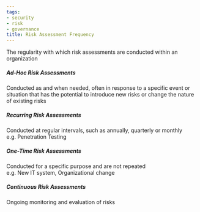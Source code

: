 ```yaml
---
tags:
- security
- risk
- governance
title: Risk Assessment Frequency
---
```


The regularity with which risk assessments are conducted within an organization

##### Ad-Hoc Risk Assessments
Conducted as and when needed, often in response to a specific event or situation that has the potential to introduce new risks or change the nature of existing risks

##### Recurring Risk Assessments
Conducted at regular intervals, such as annually, quarterly or monthly  
e.g. Penetration Testing   

##### One-Time Risk Assessments
Conducted for a specific purpose and are not repeated  
e.g. New IT system, Organizational change

##### Continuous Risk Assessments
Ongoing monitoring and evaluation of risks
